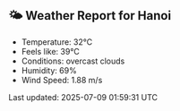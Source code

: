 <!-- WEATHER-START -->
## 🌤 Weather Report for Hanoi

- Temperature: 32°C
- Feels like: 39°C
- Conditions: overcast clouds
- Humidity: 69%
- Wind Speed: 1.88 m/s

Last updated: 2025-07-09 01:59:31 UTC
<!-- WEATHER-END -->
